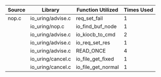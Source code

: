 | Source | Library | Function Utilized | Times Used |
|--------|---------|-------------------|------------|
| nop.c | io_uring/advise.c | req_set_fail | 1 |
| | io_uring/nop.c | io_find_buf_node | 1 |
| | io_uring/advise.c | io_kiocb_to_cmd | 2 |
| | io_uring/advise.c | io_req_set_res | 1 |
| | io_uring/advise.c | READ_ONCE | 4 |
| | io_uring/cancel.c | io_file_get_fixed | 1 |
| | io_uring/cancel.c | io_file_get_normal | 1 |
